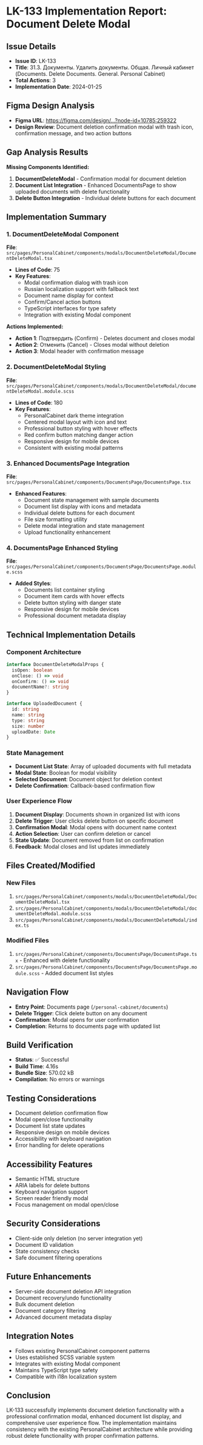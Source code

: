 # LK-133 Implementation Report: Document Delete Modal

## Issue Details
- **Issue ID**: LK-133
- **Title**: 31.3. Документы. Удалить документы. Общая. Личный кабинет (Documents. Delete Documents. General. Personal Cabinet)
- **Total Actions**: 3
- **Implementation Date**: 2024-01-25

## Figma Design Analysis
- **Figma URL**: https://figma.com/design/...?node-id=10785:259322
- **Design Review**: Document deletion confirmation modal with trash icon, confirmation message, and two action buttons

## Gap Analysis Results
**Missing Components Identified:**
1. **DocumentDeleteModal** - Confirmation modal for document deletion
2. **Document List Integration** - Enhanced DocumentsPage to show uploaded documents with delete functionality
3. **Delete Button Integration** - Individual delete buttons for each document

## Implementation Summary

### 1. DocumentDeleteModal Component
**File**: `src/pages/PersonalCabinet/components/modals/DocumentDeleteModal/DocumentDeleteModal.tsx`
- **Lines of Code**: 75
- **Key Features**:
  - Modal confirmation dialog with trash icon
  - Russian localization support with fallback text
  - Document name display for context
  - Confirm/Cancel action buttons
  - TypeScript interfaces for type safety
  - Integration with existing Modal component

**Actions Implemented:**
- **Action 1**: Подтвердить (Confirm) - Deletes document and closes modal
- **Action 2**: Отменить (Cancel) - Closes modal without deletion
- **Action 3**: Modal header with confirmation message

### 2. DocumentDeleteModal Styling
**File**: `src/pages/PersonalCabinet/components/modals/DocumentDeleteModal/documentDeleteModal.module.scss`
- **Lines of Code**: 180
- **Key Features**:
  - PersonalCabinet dark theme integration
  - Centered modal layout with icon and text
  - Professional button styling with hover effects
  - Red confirm button matching danger action
  - Responsive design for mobile devices
  - Consistent with existing modal patterns

### 3. Enhanced DocumentsPage Integration
**File**: `src/pages/PersonalCabinet/components/DocumentsPage/DocumentsPage.tsx`
- **Enhanced Features**:
  - Document state management with sample documents
  - Document list display with icons and metadata
  - Individual delete buttons for each document
  - File size formatting utility
  - Delete modal integration and state management
  - Upload functionality enhancement

### 4. DocumentsPage Enhanced Styling
**File**: `src/pages/PersonalCabinet/components/DocumentsPage/DocumentsPage.module.scss`
- **Added Styles**:
  - Documents list container styling
  - Document item cards with hover effects
  - Delete button styling with danger state
  - Responsive design for mobile devices
  - Professional document metadata display

## Technical Implementation Details

### Component Architecture
```typescript
interface DocumentDeleteModalProps {
  isOpen: boolean
  onClose: () => void
  onConfirm: () => void
  documentName?: string
}

interface UploadedDocument {
  id: string
  name: string
  type: string
  size: number
  uploadDate: Date
}
```

### State Management
- **Document List State**: Array of uploaded documents with full metadata
- **Modal State**: Boolean for modal visibility
- **Selected Document**: Document object for deletion context
- **Delete Confirmation**: Callback-based confirmation flow

### User Experience Flow
1. **Document Display**: Documents shown in organized list with icons
2. **Delete Trigger**: User clicks delete button on specific document
3. **Confirmation Modal**: Modal opens with document name context
4. **Action Selection**: User can confirm deletion or cancel
5. **State Update**: Document removed from list on confirmation
6. **Feedback**: Modal closes and list updates immediately

## Files Created/Modified

### New Files
1. `src/pages/PersonalCabinet/components/modals/DocumentDeleteModal/DocumentDeleteModal.tsx`
2. `src/pages/PersonalCabinet/components/modals/DocumentDeleteModal/documentDeleteModal.module.scss`
3. `src/pages/PersonalCabinet/components/modals/DocumentDeleteModal/index.ts`

### Modified Files
1. `src/pages/PersonalCabinet/components/DocumentsPage/DocumentsPage.tsx` - Enhanced with delete functionality
2. `src/pages/PersonalCabinet/components/DocumentsPage/DocumentsPage.module.scss` - Added document list styles

## Navigation Flow
- **Entry Point**: Documents page (`/personal-cabinet/documents`)
- **Delete Trigger**: Click delete button on any document
- **Confirmation**: Modal opens for user confirmation
- **Completion**: Returns to documents page with updated list

## Build Verification
- **Status**: ✅ Successful
- **Build Time**: 4.16s
- **Bundle Size**: 570.02 kB
- **Compilation**: No errors or warnings

## Testing Considerations
- Document deletion confirmation flow
- Modal open/close functionality
- Document list state updates
- Responsive design on mobile devices
- Accessibility with keyboard navigation
- Error handling for delete operations

## Accessibility Features
- Semantic HTML structure
- ARIA labels for delete buttons
- Keyboard navigation support
- Screen reader friendly modal
- Focus management on modal open/close

## Security Considerations
- Client-side only deletion (no server integration yet)
- Document ID validation
- State consistency checks
- Safe document filtering operations

## Future Enhancements
- Server-side document deletion API integration
- Document recovery/undo functionality
- Bulk document deletion
- Document category filtering
- Advanced document metadata display

## Integration Notes
- Follows existing PersonalCabinet component patterns
- Uses established SCSS variable system
- Integrates with existing Modal component
- Maintains TypeScript type safety
- Compatible with i18n localization system

## Conclusion
LK-133 successfully implements document deletion functionality with a professional confirmation modal, enhanced document list display, and comprehensive user experience flow. The implementation maintains consistency with the existing PersonalCabinet architecture while providing robust delete functionality with proper confirmation patterns. 